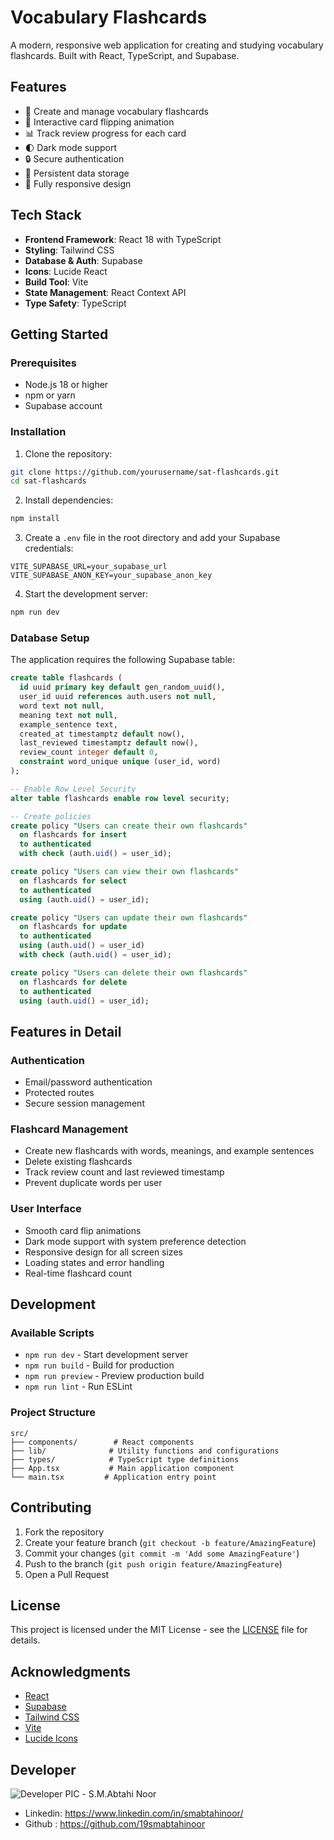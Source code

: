 # Vocabulary Flashcards

A modern, responsive web application for creating and studying vocabulary flashcards. Built with React, TypeScript, and Supabase.

## Features

- 📝 Create and manage vocabulary flashcards
- 🔄 Interactive card flipping animation
- 📊 Track review progress for each card
- 🌓 Dark mode support
- 🔒 Secure authentication
- 💾 Persistent data storage
- 📱 Fully responsive design

## Tech Stack

- **Frontend Framework**: React 18 with TypeScript
- **Styling**: Tailwind CSS
- **Database & Auth**: Supabase
- **Icons**: Lucide React
- **Build Tool**: Vite
- **State Management**: React Context API
- **Type Safety**: TypeScript

## Getting Started

### Prerequisites

- Node.js 18 or higher
- npm or yarn
- Supabase account

### Installation

1. Clone the repository:
```bash
git clone https://github.com/yourusername/sat-flashcards.git
cd sat-flashcards
```

2. Install dependencies:
```bash
npm install
```

3. Create a `.env` file in the root directory and add your Supabase credentials:
```env
VITE_SUPABASE_URL=your_supabase_url
VITE_SUPABASE_ANON_KEY=your_supabase_anon_key
```

4. Start the development server:
```bash
npm run dev
```

### Database Setup

The application requires the following Supabase table:

```sql
create table flashcards (
  id uuid primary key default gen_random_uuid(),
  user_id uuid references auth.users not null,
  word text not null,
  meaning text not null,
  example_sentence text,
  created_at timestamptz default now(),
  last_reviewed timestamptz default now(),
  review_count integer default 0,
  constraint word_unique unique (user_id, word)
);

-- Enable Row Level Security
alter table flashcards enable row level security;

-- Create policies
create policy "Users can create their own flashcards"
  on flashcards for insert
  to authenticated
  with check (auth.uid() = user_id);

create policy "Users can view their own flashcards"
  on flashcards for select
  to authenticated
  using (auth.uid() = user_id);

create policy "Users can update their own flashcards"
  on flashcards for update
  to authenticated
  using (auth.uid() = user_id)
  with check (auth.uid() = user_id);

create policy "Users can delete their own flashcards"
  on flashcards for delete
  to authenticated
  using (auth.uid() = user_id);
```

## Features in Detail

### Authentication
- Email/password authentication
- Protected routes
- Secure session management

### Flashcard Management
- Create new flashcards with words, meanings, and example sentences
- Delete existing flashcards
- Track review count and last reviewed timestamp
- Prevent duplicate words per user

### User Interface
- Smooth card flip animations
- Dark mode support with system preference detection
- Responsive design for all screen sizes
- Loading states and error handling
- Real-time flashcard count

## Development

### Available Scripts

- `npm run dev` - Start development server
- `npm run build` - Build for production
- `npm run preview` - Preview production build
- `npm run lint` - Run ESLint

### Project Structure

```
src/
├── components/        # React components
├── lib/              # Utility functions and configurations
├── types/            # TypeScript type definitions
├── App.tsx           # Main application component
└── main.tsx         # Application entry point
```

## Contributing

1. Fork the repository
2. Create your feature branch (`git checkout -b feature/AmazingFeature`)
3. Commit your changes (`git commit -m 'Add some AmazingFeature'`)
4. Push to the branch (`git push origin feature/AmazingFeature`)
5. Open a Pull Request

## License

This project is licensed under the MIT License - see the [LICENSE](LICENSE) file for details.

## Acknowledgments

- [React](https://reactjs.org/)
- [Supabase](https://supabase.io/)
- [Tailwind CSS](https://tailwindcss.com/)
- [Vite](https://vitejs.dev/)
- [Lucide Icons](https://lucide.dev/)

## Developer 

![Developer PIC](https://avatars.githubusercontent.com/u/73340940?s=48&v=4) - S.M.Abtahi Noor
- Linkedin: https://www.linkedin.com/in/smabtahinoor/ 
- Github : https://github.com/19smabtahinoor
